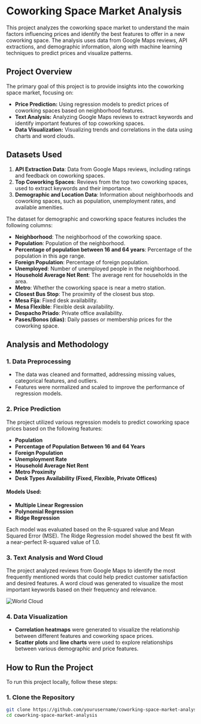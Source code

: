 # Coworking Space Market Analysis

This project analyzes the coworking space market to understand the main factors influencing prices and identify the best features to offer in a new coworking space. The analysis uses data from Google Maps reviews, API extractions, and demographic information, along with machine learning techniques to predict prices and visualize patterns.

## Project Overview

The primary goal of this project is to provide insights into the coworking space market, focusing on:

- **Price Prediction:** Using regression models to predict prices of coworking spaces based on neighborhood features.
- **Text Analysis:** Analyzing Google Maps reviews to extract keywords and identify important features of top coworking spaces.
- **Data Visualization:** Visualizing trends and correlations in the data using charts and word clouds.

## Datasets Used

1. **API Extraction Data**: Data from Google Maps reviews, including ratings and feedback on coworking spaces.
2. **Top Coworking Spaces**: Reviews from the top two coworking spaces, used to extract keywords and their importance.
3. **Demographic and Location Data**: Information about neighborhoods and coworking spaces, such as population, unemployment rates, and available amenities.

The dataset for demographic and coworking space features includes the following columns:

- **Neighborhood**: The neighborhood of the coworking space.
- **Population**: Population of the neighborhood.
- **Percentage of population between 16 and 64 years**: Percentage of the population in this age range.
- **Foreign Population**: Percentage of foreign population.
- **Unemployed**: Number of unemployed people in the neighborhood.
- **Household Average Net Rent**: The average rent for households in the area.
- **Metro**: Whether the coworking space is near a metro station.
- **Closest Bus Stop**: The proximity of the closest bus stop.
- **Mesa Fija**: Fixed desk availability.
- **Mesa Flexible**: Flexible desk availability.
- **Despacho Priado**: Private office availability.
- **Pases/Bonos (días)**: Daily passes or membership prices for the coworking space.

## Analysis and Methodology

### 1. Data Preprocessing
- The data was cleaned and formatted, addressing missing values, categorical features, and outliers.
- Features were normalized and scaled to improve the performance of regression models.

### 2. Price Prediction
The project utilized various regression models to predict coworking space prices based on the following features:

- **Population**
- **Percentage of Population Between 16 and 64 Years**
- **Foreign Population**
- **Unemployment Rate**
- **Household Average Net Rent**
- **Metro Proximity**
- **Desk Types Availability (Fixed, Flexible, Private Offices)**

#### Models Used:
- **Multiple Linear Regression**
- **Polynomial Regression**
- **Ridge Regression**

Each model was evaluated based on the R-squared value and Mean Squared Error (MSE). The Ridge Regression model showed the best fit with a near-perfect R-squared value of 1.0.

### 3. Text Analysis and Word Cloud
The project analyzed reviews from Google Maps to identify the most frequently mentioned words that could help predict customer satisfaction and desired features. A word cloud was generated to visualize the most important keywords based on their frequency and relevance.

![World Cloud](/workspaces/Coworking/src/Images/Top2WordCloud.png)

### 4. Data Visualization
- **Correlation heatmaps** were generated to visualize the relationship between different features and coworking space prices.
- **Scatter plots** and **line charts** were used to explore relationships between various demographic and price features.

## How to Run the Project

To run this project locally, follow these steps:

### 1. Clone the Repository
```bash
git clone https://github.com/yourusername/coworking-space-market-analysis.git
cd coworking-space-market-analysis

